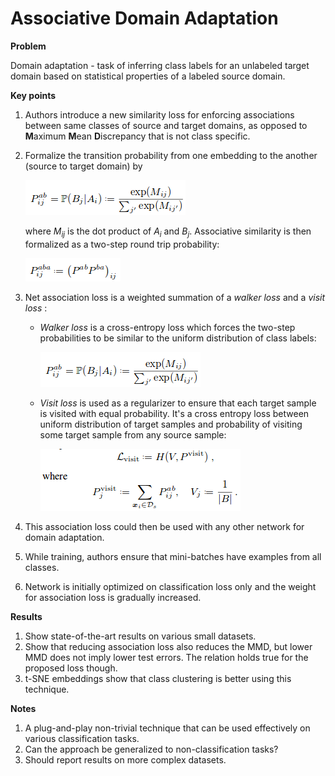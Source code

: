 # Associative Domain Adaptation

**Problem**

Domain adaptation - task of inferring class labels for an unlabeled target domain based on statistical properties of a labeled source domain.

**Key points**

1. Authors introduce a new similarity loss for enforcing associations between same classes of source and target domains, as opposed to **M**aximum **M**ean **D**iscrepancy that is not class specific.
2. Formalize the transition probability from one embedding to the another (source to target domain) by

    ![Prob-1](../images/assoc-domain-adap-1.png)

    where *M<sub>ij</sub>* is the dot product of *A<sub>i</sub>* and *B<sub>j</sub>*. Associative similarity is then formalized as a two-step round trip probability:

    ![Prob-2](../images/assoc-domain-adap-2.png)

3. Net association loss is a weighted summation of a *walker loss* and a *visit loss* :
    * *Walker loss* is a cross-entropy loss which forces the two-step probabilities to be similar to the uniform distribution of class labels:

        ![Prob-3](../images/assoc-domain-adap-1.png)

    * *Visit loss* is used as a regularizer to ensure that each target sample is visited with equal probability. It's a cross entropy loss between uniform distribution of target samples and probability of visiting some target sample from any source sample:

        ![Prob-4](../images/assoc-domain-adap-4.png) 

4. This association loss could then be used with any other network for domain adaptation.
5. While training, authors ensure that mini-batches have examples from all classes.
6. Network is initially optimized on classification loss only and the weight for association loss is gradually increased.

**Results**

1. Show state-of-the-art results on various small datasets.
2. Show that reducing association loss also reduces the MMD, but lower MMD does not imply lower test errors. The relation holds true for the proposed loss though.
3. t-SNE embeddings show that class clustering is better using this technique.

**Notes**

1. A plug-and-play non-trivial technique that can be used effectively on various classification tasks.
2. Can the approach be generalized to non-classification tasks?
3. Should report results on more complex datasets.
